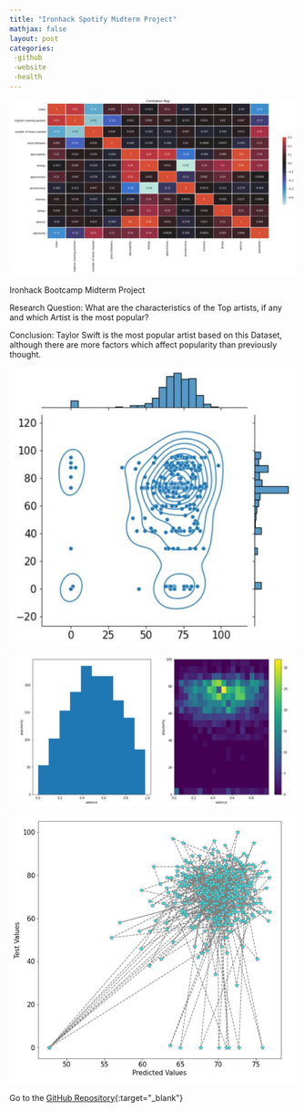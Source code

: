 ```yaml
---
title: "Ironhack Spotify Midterm Project"
mathjax: false
layout: post
categories: 
 -github
 -website
 -health
---
```


![Spotify_Eddie](https://github.com/edbe777/Completed-Labs/blob/main/Week_5/correlation%20map%202.JPG?raw=true)

Ironhack Bootcamp Midterm Project

Research Question: What are the characteristics of the Top artists, if any and which Artist is the most popular?

Conclusion: Taylor Swift is the most popular artist based on this Dataset, although there are more factors which affect popularity than previously thought.

![Regression](https://github.com/edbe777/Completed-Labs/blob/main/Week_5/model.JPG?raw=true)

![Histogram](https://github.com/edbe777/Completed-Labs/blob/main/Week_5/histogram%202.JPG?raw=true)

![Regression](https://github.com/edbe777/Completed-Labs/blob/main/Week_5/linear%20regression.JPG?raw=true)

Go to the [GitHub Repository](https://github.com/edbe777/Completed-Labs/tree/main/Week_5){:target="_blank"}
